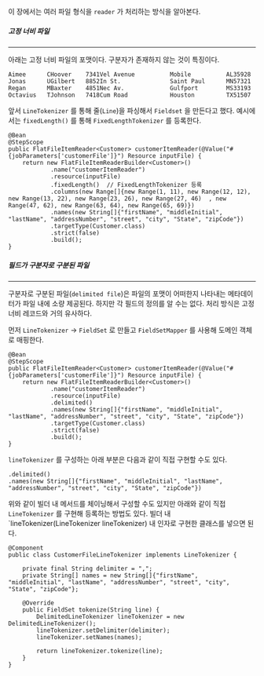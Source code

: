 
이 장에서는 여러 파일 형식을 `reader` 가 처리하는 방식을 알아본다.


##### 고정 너비 파일
---
아래는 고정 너비 파일의 포맷이다. 구분자가 존재하지 않는 것이 특징이다.

```
Aimee      CHoover    7341Vel Avenue          Mobile          AL35928  
Jonas      UGilbert   8852In St.              Saint Paul      MN57321  
Regan      MBaxter    4851Nec Av.             Gulfport        MS33193  
Octavius   TJohnson   7418Cum Road            Houston         TX51507
```


앞서 `LineTokenizer` 를 통해 줄(`Line`)을 파싱해서 `Fieldset` 을 만든다고 했다. 예시에서는 `fixedLength()` 를 통해 `FixedLengthTokenizer` 를 등록한다.


```
@Bean  
@StepScope  
public FlatFileItemReader<Customer> customerItemReader(@Value("#{jobParameters['customerFile']}") Resource inputFile) {  
    return new FlatFileItemReaderBuilder<Customer>()  
            .name("customerItemReader")  
            .resource(inputFile)  
            .fixedLength()  // FixedLengthTokenizer 등록
            .columns(new Range[]{new Range(1, 11), new Range(12, 12), new Range(13, 22), new Range(23, 26), new Range(27, 46)  , new Range(47, 62), new Range(63, 64), new Range(65, 69)})  
            .names(new String[]{"firstName", "middleInitial", "lastName", "addressNumber", "street", "city", "State", "zipCode"})  
            .targetType(Customer.class)  
            .strict(false)  
            .build();  
}
```



##### 필드가 구분자로 구분된 파일
---
구분자로 구분된 파일(`delimited file`)은 파일의 포맷이 어떠한지 나타내는 메타데이터가 파일 내에 소량 제공된다. 하지만 각 필드의 정의를 알 수는 없다. 처리 방식은 고정 너비 레코드와 거의 유사하다.

먼저 `LineTokenizer` -> `FieldSet` 로 만들고 `FieldSetMapper` 를 사용해 도메인 객체로 매핑한다.


```
@Bean  
@StepScope  
public FlatFileItemReader<Customer> customerItemReader(@Value("#{jobParameters['customerFile']}") Resource inputFile) {  
    return new FlatFileItemReaderBuilder<Customer>()  
            .name("customerItemReader")  
            .resource(inputFile)  
            .delimited()
            .names(new String[]{"firstName", "middleInitial", "lastName", "addressNumber", "street", "city", "State", "zipCode"})
            .targetType(Customer.class)  
            .strict(false)  
            .build();  
}
```


`lineTokenizer` 를 구성하는 아래 부분은 다음과 같이 직접 구현할 수도 있다.

```
.delimited()
.names(new String[]{"firstName", "middleInitial", "lastName", "addressNumber", "street", "city", "State", "zipCode"})
```

위와 같이 빌더 내 메서드를 체이닝해서 구성할 수도 있지만
아래와 같이 직접 `LineTokenizer` 를 구현해 등록하는 방법도 있다. 빌더 내 `lineTokenizer(LineTokenizer lineTokenizer) 내 인자로 구현한 클래스를 넣으면 된다. 

```
@Component  
public class CustomerFileLineTokenizer implements LineTokenizer {  
  
    private final String delimiter = ",";  
    private String[] names = new String[]{"firstName", "middleInitial", "lastName", "addressNumber", "street", "city", "State", "zipCode"};  
  
    @Override  
    public FieldSet tokenize(String line) {  
        DelimitedLineTokenizer lineTokenizer = new DelimitedLineTokenizer();  
        lineTokenizer.setDelimiter(delimiter);  
        lineTokenizer.setNames(names);  
  
        return lineTokenizer.tokenize(line);  
    }  
}
```

